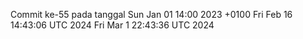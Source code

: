 Commit ke-55 pada tanggal Sun Jan 01 14:00 2023 +0100
Fri Feb 16 14:43:06 UTC 2024
Fri Mar  1 22:43:36 UTC 2024
